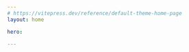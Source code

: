 ```yaml
---
# https://vitepress.dev/reference/default-theme-home-page
layout: home

hero:

---
```

<script setup>
</script>
